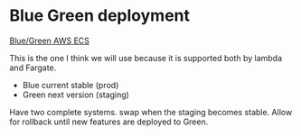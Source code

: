# Blue Green deployment

[Blue/Green AWS ECS](https://aws.amazon.com/blogs/compute/bluegreen-deployments-with-amazon-ecs/)

This is the one I think we will use because it is supported both by lambda and Fargate.

- Blue current stable (prod)
- Green next version (staging)

Have two complete systems. swap when the staging becomes stable. Allow for rollback until new features are deployed to Green.
